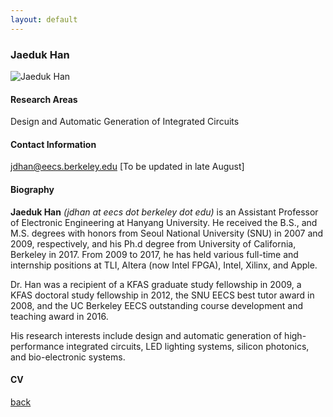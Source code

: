 ```yaml
---
layout: default
---
```


### Jaeduk Han
![Jaeduk Han](https://raw.githubusercontent.com/jdhan/jdhan.github.io/master/assets/img/people/1_jaeduk_han.png)

#### Research Areas
Design and Automatic Generation of Integrated Circuits

#### Contact Information

jdhan@eecs.berkeley.edu [To be updated in late August]

#### Biography
**Jaeduk Han** _(jdhan at eecs dot berkeley dot edu)_ is an Assistant Professor of Electronic Engineering at Hanyang University.
He received the B.S., and M.S. degrees with honors from Seoul National University (SNU)
in 2007 and 2009, respectively, and his Ph.d degree from University of California, 
Berkeley in 2017. From 2009 to 2017, he has held various full-time and internship positions at TLI, 
Altera (now Intel FPGA), Intel, Xilinx, and Apple. 

Dr. Han was a recipient of a KFAS graduate study fellowship in 2009, a KFAS doctoral study 
fellowship in 2012, the SNU EECS best tutor award in 2008, and the UC Berkeley EECS 
outstanding course development and teaching award in 2016.

His research interests include design and automatic generation of high-performance 
integrated circuits, LED lighting systems, silicon photonics, and bio-electronic systems.

#### CV

[back](./people.html)
